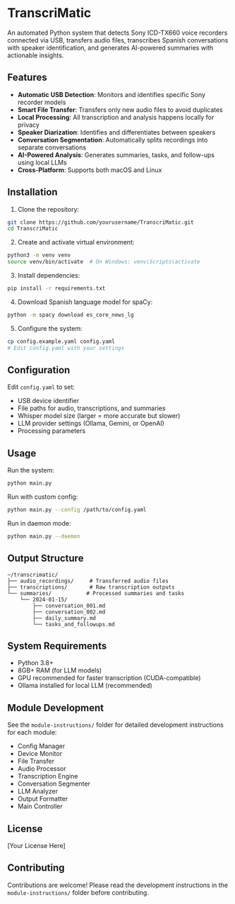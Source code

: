 # TranscriMatic

An automated Python system that detects Sony ICD-TX660 voice recorders connected via USB, transfers audio files, transcribes Spanish conversations with speaker identification, and generates AI-powered summaries with actionable insights.

## Features

- **Automatic USB Detection**: Monitors and identifies specific Sony recorder models
- **Smart File Transfer**: Transfers only new audio files to avoid duplicates
- **Local Processing**: All transcription and analysis happens locally for privacy
- **Speaker Diarization**: Identifies and differentiates between speakers
- **Conversation Segmentation**: Automatically splits recordings into separate conversations
- **AI-Powered Analysis**: Generates summaries, tasks, and follow-ups using local LLMs
- **Cross-Platform**: Supports both macOS and Linux

## Installation

1. Clone the repository:
```bash
git clone https://github.com/yourusername/TranscriMatic.git
cd TranscriMatic
```

2. Create and activate virtual environment:
```bash
python3 -m venv venv
source venv/bin/activate  # On Windows: venv\Scripts\activate
```

3. Install dependencies:
```bash
pip install -r requirements.txt
```

4. Download Spanish language model for spaCy:
```bash
python -m spacy download es_core_news_lg
```

5. Configure the system:
```bash
cp config.example.yaml config.yaml
# Edit config.yaml with your settings
```

## Configuration

Edit `config.yaml` to set:
- USB device identifier
- File paths for audio, transcriptions, and summaries
- Whisper model size (larger = more accurate but slower)
- LLM provider settings (Ollama, Gemini, or OpenAI)
- Processing parameters

## Usage

Run the system:
```bash
python main.py
```

Run with custom config:
```bash
python main.py --config /path/to/config.yaml
```

Run in daemon mode:
```bash
python main.py --daemon
```

## Output Structure

```
~/transcrimatic/
├── audio_recordings/     # Transferred audio files
├── transcriptions/       # Raw transcription outputs
└── summaries/           # Processed summaries and tasks
    └── 2024-01-15/
        ├── conversation_001.md
        ├── conversation_002.md
        ├── daily_summary.md
        └── tasks_and_followups.md
```

## System Requirements

- Python 3.8+
- 8GB+ RAM (for LLM models)
- GPU recommended for faster transcription (CUDA-compatible)
- Ollama installed for local LLM (recommended)

## Module Development

See the `module-instructions/` folder for detailed development instructions for each module:
- Config Manager
- Device Monitor
- File Transfer
- Audio Processor
- Transcription Engine
- Conversation Segmenter
- LLM Analyzer
- Output Formatter
- Main Controller

## License

[Your License Here]

## Contributing

Contributions are welcome! Please read the development instructions in the `module-instructions/` folder before contributing.